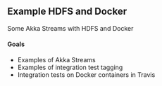 Example HDFS and Docker
---

Some Akka Streams with HDFS and Docker

#### Goals
* Examples of Akka Streams
* Examples of integration test tagging
* Integration tests on Docker containers in Travis
